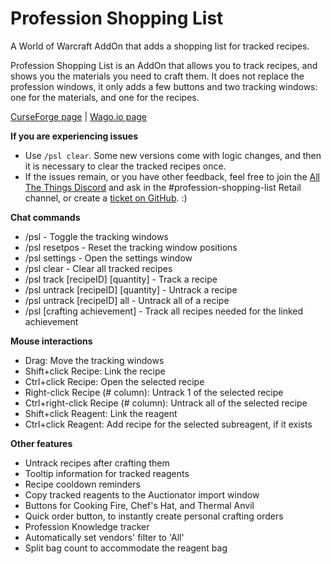 # Profession Shopping List
A World of Warcraft AddOn that adds a shopping list for tracked recipes.

Profession Shopping List is an AddOn that allows you to track recipes, and shows you the materials you need to craft them.
It does not replace the profession windows, it only adds a few buttons and two tracking windows: one for the materials, and one for the recipes.

[CurseForge page](https://www.curseforge.com/wow/addons/profession-shopping-list) | [Wago.io page](https://addons.wago.io/addons/psl)

**If you are experiencing issues**
- Use `/psl clear`. Some new versions come with logic changes, and then it is necessary to clear the tracked recipes once.
- If the issues remain, or you have other feedback, feel free to join the [All The Things Discord](https://discord.gg/allthethings) and ask in the #profession-shopping-list Retail channel, or create a [ticket on GitHub](https://github.com/Sluimerstand/ProfessionShoppingList/issues). :)

**Chat commands**

- /psl - Toggle the tracking windows
- /psl resetpos - Reset the tracking window positions
- /psl settings - Open the settings window
- /psl clear - Clear all tracked recipes
- /psl track [recipeID] [quantity] - Track a recipe
- /psl untrack [recipeID] [quantity] - Untrack a recipe
- /psl untrack [recipeID] all - Untrack all of a recipe
- /psl [crafting achievement] - Track all recipes needed for the linked achievement

**Mouse interactions**

- Drag: Move the tracking windows
- Shift+click Recipe: Link the recipe
- Ctrl+click Recipe: Open the selected recipe
- Right-click Recipe (# column): Untrack 1 of the selected recipe
- Ctrl+right-click Recipe (# column): Untrack all of the selected recipe
- Shift+click Reagent: Link the reagent
- Ctrl+click Reagent: Add recipe for the selected subreagent, if it exists

**Other features**

- Untrack recipes after crafting them
- Tooltip information for tracked reagents
- Recipe cooldown reminders
- Copy tracked reagents to the Auctionator import window
- Buttons for Cooking Fire, Chef's Hat, and Thermal Anvil
- Quick order button, to instantly create personal crafting orders
- Profession Knowledge tracker
- Automatically set vendors' filter to 'All'
- Split bag count to accommodate the reagent bag
